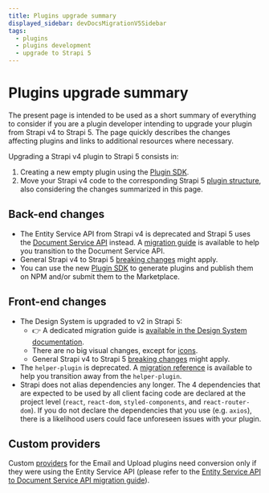 ```yaml
---
title: Plugins upgrade summary
displayed_sidebar: devDocsMigrationV5Sidebar
tags:
  - plugins
  - plugins development
  - upgrade to Strapi 5
---
```


# Plugins upgrade summary

The present page is intended to be used as a short summary of everything to consider if you are a plugin developer intending to upgrade your plugin from Strapi v4 to Strapi 5. The page quickly describes the changes affecting plugins and links to additional resources where necessary.

Upgrading a Strapi v4 plugin to Strapi 5 consists in:

1. Creating a new empty plugin using the [Plugin SDK](/dev-docs/plugins/development/create-a-plugin).
2. Move your Strapi v4 code to the corresponding Strapi 5 [plugin structure](/dev-docs/plugins/development/plugin-structure), also considering the changes summarized in this page.

## Back-end changes

- The Entity Service API from Strapi v4 is deprecated and Strapi 5 uses the [Document Service API](/dev-docs/api/document-service) instead. A [migration guide](/dev-docs/migration/v4-to-v5/additional-resources/from-entity-service-to-document-service) is available to help you transition to the Document Service API.
- General Strapi v4 to Strapi 5 [breaking changes](/dev-docs/migration/v4-to-v5/breaking-changes) might apply.
- You can use the new [Plugin SDK](/dev-docs/plugins/development/create-a-plugin) to generate plugins and publish them on NPM and/or submit them to the Marketplace.

## Front-end changes

- The Design System is upgraded to v2 in Strapi 5:
  - 👉 A dedicated migration guide is [available in the Design System documentation](https://design-system-git-main-strapijs.vercel.app/?path=/docs/getting-started-migration-guides-v1-to-v2--docs).
  - There are no big visual changes, except for [icons](https://design-system-git-main-strapijs.vercel.app/?path=/docs/foundations-icons-icons--docs).
  - General Strapi v4 to Strapi 5 [breaking changes](/dev-docs/migration/v4-to-v5/breaking-changes) might apply.
- The `helper-plugin` is deprecated. A [migration reference](/dev-docs/migration/v4-to-v5/additional-resources/helper-plugin) is available to help you transition away from the `helper-plugin`.
- Strapi does not alias dependencies any longer. The 4 dependencies that are expected to be used by all client facing code are declared at the project level (`react`, `react-dom`, `styled-components`, and `react-router-dom`). If you do not declare the dependencies that you use (e.g. `axios`), there is a likelihood users could face unforeseen issues with your plugin.

<!-- TODO: clarify these 👇-->
<!-- ## General changes

- Building and packaging?
  - They don’t have to do it (not tested)
  - Recommended as a best practices (from npm)
- Pack up?
  - Not required
  - Is pack up specific to our packages or is it universal
      - More for libraries
  - Does the plugin need to be a TS one to use pack up (honestly no idea what pack up does)
- peerDepend requirement?
  - Yes probably (ask emilie)
  - As a peerDepend -->

## Custom providers

Custom [providers](/dev-docs/providers) for the Email and Upload plugins need conversion only if they were using the Entity Service API (please refer to the [Entity Service API to Document Service API migration guide](/dev-docs/migration/v4-to-v5/additional-resources/from-entity-service-to-document-service)).
